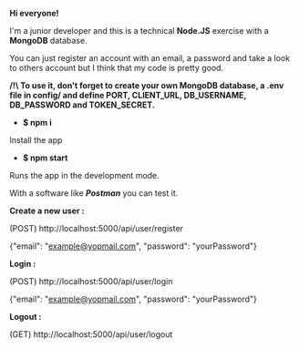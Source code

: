 **Hi everyone!**

  

I'm a junior developer and this is a technical **Node.JS** exercise with a **MongoDB** database.

  

You can just register an account with an email, a password and take a look to others account but I think that my code is pretty good.

  

**/!\ To use it, don't forget to create your own MongoDB database, a .env file in config/ and define PORT, CLIENT_URL, DB_USERNAME, DB_PASSWORD and TOKEN_SECRET.**

  

- **$ npm i**

Install the app

  

- **$ npm start**

Runs the app in the development mode.

  

With a software like ***Postman*** you can test it.

  

**Create a new user :**

(POST) http://localhost:5000/api/user/register

{"email": "example@yopmail.com", "password": "yourPassword"}

  

**Login :**

(POST) http://localhost:5000/api/user/login

{"email": "example@yopmail.com", "password": "yourPassword"}

  

**Logout :**

(GET) http://localhost:5000/api/user/logout
